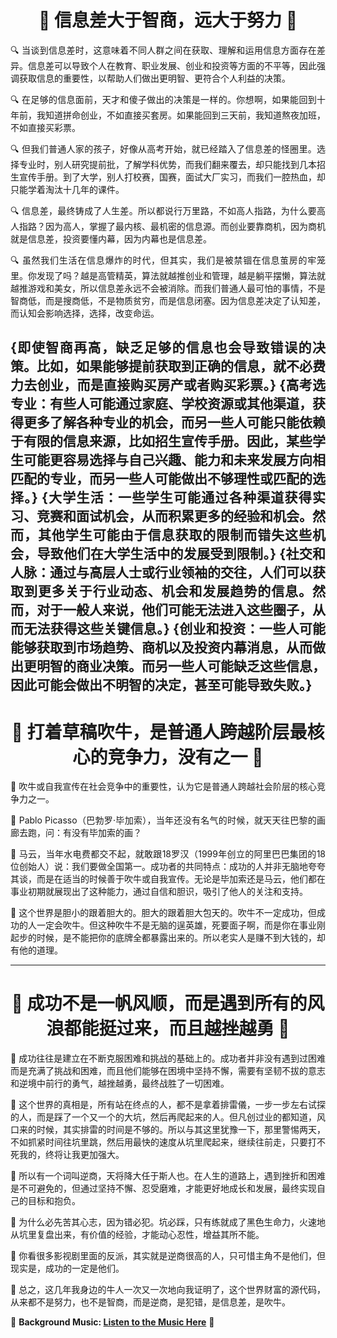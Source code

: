<div align="center">

# 🌟 **信息差大于智商，远大于努力** 🌟

</div>

<div align="justify">

🔍 当谈到信息差时，这意味着不同人群之间在获取、理解和运用信息方面存在差异。信息差可以导致个人在教育、职业发展、创业和投资等方面的不平等，因此强调获取信息的重要性，以帮助人们做出更明智、更符合个人利益的决策。

🔍 在足够的信息面前，天才和傻子做出的决策是一样的。你想啊，如果能回到十年前，我知道拼命创业，不如直接买套房。如果能回到三天前，我知道熬夜加班，不如直接买彩票。

🔍 但我们普通人家的孩子，好像从高考开始，就已经踏入了信息差的怪圈里。选择专业时，别人研究提前批，了解学科优势，而我们翻来覆去，却只能找到几本招生宣传手册。到了大学，别人打校赛，国赛，面试大厂实习，而我们一腔热血，却只能学着淘汰十几年的课件。

🔍 信息差，最终铸成了人生差。所以都说行万里路，不如高人指路，为什么要高人指路？因为高人，掌握了最内核、最机密的信息源。而创业要靠商机，因为商机就是信息差，投资要懂内幕，因为内幕也是信息差。

🔍 虽然我们生活在信息爆炸的时代，但其实，我们是被禁锢在信息茧房的牢笼里。你发现了吗？越是高管精英，算法就越推创业和管理，越是躺平摆懒，算法就越推游戏和美女，所以信息差永远不会被消除。而我们普通人最可怕的事情，不是智商低，而是搜商低，不是物质贫穷，而是信息闭塞。因为信息差决定了认知差，而认知会影响选择，选择，改变命运。


{即使智商再高，缺乏足够的信息也会导致错误的决策。比如，如果能够提前获取到正确的信息，就不必费力去创业，而是直接购买房产或者购买彩票。} 
{高考选专业：有些人可能通过家庭、学校资源或其他渠道，获得更多了解各种专业的机会，而另一些人可能只能依赖于有限的信息来源，比如招生宣传手册。因此，某些学生可能更容易选择与自己兴趣、能力和未来发展方向相匹配的专业，而另一些人可能做出不够理性或匹配的选择。}
{大学生活：一些学生可能通过各种渠道获得实习、竞赛和面试机会，从而积累更多的经验和机会。然而，其他学生可能由于信息获取的限制而错失这些机会，导致他们在大学生活中的发展受到限制。}
{社交和人脉：通过与高层人士或行业领袖的交往，人们可以获取到更多关于行业动态、机会和发展趋势的信息。然而，对于一般人来说，他们可能无法进入这些圈子，从而无法获得这些关键信息。}
{创业和投资：一些人可能能够获取到市场趋势、商机以及投资内幕消息，从而做出更明智的商业决策。而另一些人可能缺乏这些信息，因此可能会做出不明智的决定，甚至可能导致失败。}
---

</div>

<div align="center">

# 🎨 **打着草稿吹牛，是普通人跨越阶层最核心的竞争力，没有之一** 🎨

</div>

<div align="justify">

🌟 吹牛或自我宣传在社会竞争中的重要性，认为它是普通人跨越社会阶层的核心竞争力之一。

🌟 Pablo Picasso（巴勃罗·毕加索），当年还没有名气的时候，就天天往巴黎的画廊去跑，问：有没有毕加索的画？

🌟 马云，当年水电费都交不起，就敢跟18罗汉（1999年创立的阿里巴巴集团的18位创始人）说：我们要做全国第一。成功者的共同特点：成功的人并非无脑地夸夸其谈，而是在适当的时候善于吹牛或自我宣传。无论是毕加索还是马云，他们都在事业初期就展现出了这种能力，通过自信和胆识，吸引了他人的关注和支持。

🌟 这个世界是胆小的跟着胆大的。胆大的跟着胆大包天的。吹牛不一定成功，但成功的人一定会吹牛。但这种吹牛不是无脑的逞英雄，死要面子啊，而是你在事业刚起步的时候，是不能把你的底牌全都暴露出来的。所以老实人是赚不到大钱的，却有他的道理。

---

</div>

<div align="center">

# 🎵 **成功不是一帆风顺，而是遇到所有的风浪都能挺过来，而且越挫越勇** 🎵

</div>

<div align="justify">

🌟 成功往往是建立在不断克服困难和挑战的基础上的。成功者并非没有遇到过困难而是充满了挑战和困难，而且他们能够在困境中坚持不懈，需要有坚韧不拔的意志和逆境中前行的勇气，越挫越勇，最终战胜了一切困难。

🌟 这个世界的真相是，所有站在终点的人，都不是拿着排雷儀，一步一步左右试探的人，而是踩了一个又一个的大坑，然后再爬起来的人。但凡创过业的都知道，风口来的时候，其实排雷的时间是不够的。所以与其这里犹豫一下，那里警惕两天，不如抓紧时间往坑里跳，然后用最快的速度从坑里爬起来，继续往前走，只要打不死我的，终将让我更加强大。

🌟 所以有一个词叫逆商，天将降大任于斯人也。在人生的道路上，遇到挫折和困难是不可避免的，但通过坚持不懈、忍受磨难，才能更好地成长和发展，最终实现自己的目标和抱负。

🌟 为什么必先苦其心志，因为错必犯。坑必踩，只有练就成了黑色生命力，火速地从坑里复盘出来，有价值的经验，才能动心忍性，增益其所不能。

🌟 你看很多影视剧里面的反派，其实就是逆商很高的人，只可惜主角不是他们，但现实是，成功的一定是他们。

🌟 总之，这几年我身边的牛人一次又一次地向我证明了，这个世界财富的源代码，从来都不是努力，也不是智商，而是逆商，是犯错，是信息差，是吹牛。

</div>

🎵 **Background Music: [Listen to the Music Here](https://www.youtube.com/watch?v=TsNmvRuiNBg)** 🎵

